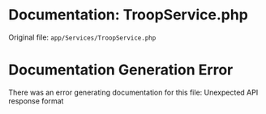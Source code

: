 # Documentation: TroopService.php

Original file: `app/Services/TroopService.php`

# Documentation Generation Error

There was an error generating documentation for this file: Unexpected API response format